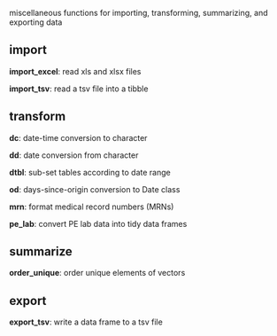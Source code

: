 miscellaneous functions for importing, transforming, summarizing, and exporting data

## import

**import_excel**: read xls and xlsx files

**import_tsv**: read a tsv file into a tibble

## transform

**dc**: date-time conversion to character

**dd**: date conversion from character

**dtbl**: sub-set tables according to date range

**od**: days-since-origin conversion to Date class

**mrn**: format medical record numbers (MRNs)

**pe_lab**: convert PE lab data into tidy data frames

## summarize

**order_unique**: order unique elements of vectors

## export

**export_tsv**: write a data frame to a tsv file